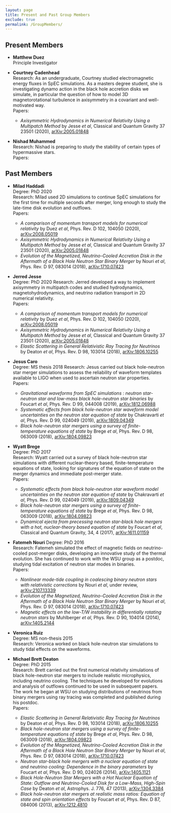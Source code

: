 ```yaml
---
layout: page
title: Present and Past Group Members
exclude: true
permalink: /GroupMembers/
---
```


## Present Members

- **Matthew Duez**  
    Principle Investigator    

- **Courtney Cadenhead**  
  Research:  As an undergraduate, Courtney studied electromagnetic energy fluxes in SpEC simulations. 
  As a masters degree student, she is investigating dynamo action in the black hole accretion disks
  we simulate, in particular the question of how to model 3D magnetorotational turbulence in
  axisymmetry in a covariant and well-motivated way.  
  Papers:  
    - *Axisymmetric Hydrodynamics in Numerical Relativity Using a Multipatch Method* by Jesse *et al*,
      Classical and Quantum Gravity 37 23501 (2020), [arXiv:2005.01848](https://arxiv.org/abs/2005.01848)

- **Nishad Muhammed**  
    Research: Nishad is preparing to study the stability of certain types of hypermassive stars.  
    Papers:  

## Past Members

- **Milad Haddadi**  
  Degree:  PhD 2020  
  Research:  Milad used 2D simulations to continue SpEC simulations for the first time for multiple
  seconds after merger, long enough to study the late-time disk evolution and outflows.  
  Papers:  
    - *A comparison of momentum transport models for numerical relativity* by Duez *et al*,
      Phys. Rev. D 102, 104050 (2020), [arXiv:2008.05019](https://arxiv.org/abs/2008.05019)
    - *Axisymmetric Hydrodynamics in Numerical Relativity Using a Multipatch Method* by Jesse *et al*,
      Classical and Quantum Gravity 37 23501 (2020), [arXiv:2005.01848](https://arxiv.org/abs/2005.01848)
    - *Evolution of the Magnetized, Neutrino-Cooled Accretion Disk in the Aftermath of a Black Hole Neutron Star Binary Merger* by Nouri *et al*, Phys. Rev. D 97, 083014 (2018), [arXiv:1710.07423](https://arxiv.org/abs/1710.07423)

- **Jerred Jesse**  
  Degree:  PhD 2020
  Research:  Jerred developed a way to implement axisymmetry in multipatch codes and studied
  hydrodynamics, magnetohydrodynamics, and neutrino radiation transport in 2D numerical relativity.  
  Papers:  
    - *A comparison of momentum transport models for numerical relativity* by Duez *et al*,
      Phys. Rev. D 102, 104050 (2020), [arXiv:2008.05019](https://arxiv.org/abs/2008.05019)
    - *Axisymmetric Hydrodynamics in Numerical Relativity Using a Multipatch Method* by Jesse *et al*,
      Classical and Quantum Gravity 37 23501 (2020), [arXiv:2005.01848](https://arxiv.org/abs/2005.01848)
    - *Elastic Scattering in General Relativistic Ray Tracing for Neutrinos* by Deaton *et al*,
      Phys. Rev. D 98, 103014 (2018), [arXiv:1806.10255](https://arxiv.org/abs/1806.10255)

- **Jesus Caro**  
  Degree:  MS thesis 2018
  Research:  Jesus carried out black hole-neutron star merger simulations to assess the reliability
  of waveform templates available to LIGO when used to ascertain neutron star properties.  
  Papers:  
    - *Gravitational waveforms from SpEC simulations : neutron star-neutron star and low-mass black hole-neutron star binaries* by Foucart *et al*, Phys. Rev. D 99, 044008 (2019), [arXiv:1812.06988](https://arxiv.org/abs/1812.06988)
    - *Systematic effects from black hole-neutron star waveform model uncertainties on the neutron star equation of state* by Chakravarti *et al*, Phys. Rev. D 99, 024049 (2019), [arXiv:1809.04349](https://arxiv.org/abs/1809.04349)
    - *Black hole-neutron star mergers using a survey of finite-temperature equations of state* by Brege *et al*, Phys. Rev. D 98, 063009 (2018), [arXiv:1804.09823](https://arxiv.org/abs/1804.09823)

- **Wyatt Brege**  
  Degree:  PhD 2017  
  Research:  Wyatt carried out a survey of black hole-neutron star simulations with different
  nuclear-theory based, finite-temperature equations of state, looking for signatures of the
  equation of state on the merger dynamics and immediate post-merger state.  
  Papers:  
    - *Systematic effects from black hole-neutron star waveform model uncertainties on the neutron star equation of state* by Chakravarti *et al*, Phys. Rev. D 99, 024049 (2019), [arXiv:1809.04349](https://arxiv.org/abs/1809.04349)
    - *Black hole-neutron star mergers using a survey of finite-temperature equations of state* by Brege *et al*, Phys. Rev. D 98, 063009 (2018), [arXiv:1804.09823](https://arxiv.org/abs/1804.09823)
    - *Dynamical ejecta from precessing neutron star-black hole mergers with a hot, nuclear-theory based equation of state* by Foucart *et al*, Classical and Quantum Gravity, 34, 4 (2017), [arXiv:1611.01159](https://arxiv.org/abs/1611.01159)

- **Fatemeh Nouri**
  Degree:  PhD 2016  
  Research:  Fatemeh simulated the effect of magnetic fields on neutrino-cooled post-merger disks,
  developing an innovative study of the thermal evolution.  She has continued to work with the WSU
  group as a postdoc, studying tidal excitation of neutron star modes in binaries.  
  Papers:  
    - *Nonlinear mode-tide coupling in coalescing binary neutron stars with relativistic corrections* by Nouri *et al*, under review, [arXiv:2107.13339](https://arxiv.org/abs/2107.13339)
    - *Evolution of the Magnetized, Neutrino-Cooled Accretion Disk in the Aftermath of a Black Hole Neutron Star Binary Merger* by Nouri *et al*, Phys. Rev. D 97, 083014 (2018), [arXiv:1710.07423](https://arxiv.org/abs/1710.07423)
    - *Magnetic effects on the low-T/W instability in differentially rotating neutron stars* by Muhlberger *et al*, Phys. Rev. D 90, 104014 (2014), [arXiv:1405.2144](https://arxiv.org/abs/1405.2144)

- **Veronica Ruiz**  
  Degree:  MS non-thesis 2015  
  Research:  Veronica worked on black hole-neutron star simulations to study tidal effects on the
  waveforms.

- **Michael Brett Deaton**  
  Degree:  PhD 2015  
  Research:  Brett carried out the first numerical relativity simulations of black hole-neutron star
  mergers to include realistic microphysics, including neutrino cooling.  The techniques he developed
  for evolutions and analysis of outflows continued to be used in subsequent papers.  The work he
  began at WSU on studying distributions of neutrinos from binary mergers using ray tracing was
  completed and published during his postdoc.  
  Papers:  
    - *Elastic Scattering in General Relativistic Ray Tracing for Neutrinos* by Deaton *et al*,
      Phys. Rev. D 98, 103014 (2018), [arXiv:1806.10255](https://arxiv.org/abs/1806.10255)
    - *Black hole-neutron star mergers using a survey of finite-temperature equations of state* by Brege *et al*, Phys. Rev. D 98, 063009 (2018), [arXiv:1804.09823](https://arxiv.org/abs/1804.09823)
    - *Evolution of the Magnetized, Neutrino-Cooled Accretion Disk in the Aftermath of a Black Hole Neutron Star Binary Merger* by Nouri *et al*, Phys. Rev. D 97, 083014 (2018), [arXiv:1710.07423](https://arxiv.org/abs/1710.07423)
    - *Neutron star-black hole mergers with a nuclear equation of state and neutrino cooling: Dependence in the binary parameters* by Foucart *et al*, Phys. Rev. D 90, 024026 (2014), [arXiv:1405.1121](https://arxiv.org/abs/1405.1121)
    - *Black Hole-Neutron Star Mergers with a Hot Nuclear Equation of State: Outflow and Neutrino-Cooled Disk for a Low-Mass, High-Spin Case* by Deaton *et al*, Astrophys. J. 776, 47 (2013), [arXiv:1304.3384](https://arxiv.org/abs/1304.3384)
    - *Black hole-neutron star mergers at realistic mass ratios: Equation of state and spin orientation effects* by Foucart *et al*, Phys. Rev. D 87, 084006 (2013), [arXiv:1212.4810](https://arxiv.org/abs/1212.4810)
